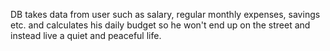DB takes data from user such as salary, regular monthly expenses, savings etc. and calculates his daily budget so he won't end up on the street and instead live a quiet and peaceful life.
